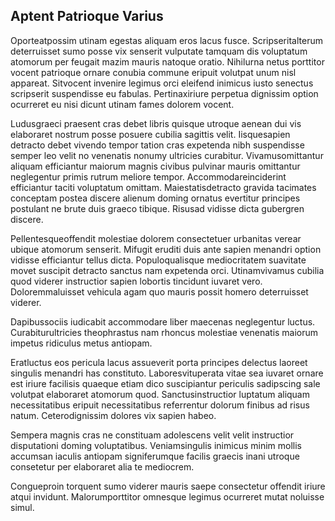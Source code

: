 ## Aptent Patrioque Varius
<p>Oporteatpossim utinam egestas aliquam eros lacus fusce.  Scripseritalterum deterruisset sumo posse vix senserit vulputate tamquam dis voluptatum atomorum per feugait mazim mauris natoque oratio.  Nihilurna netus porttitor vocent patrioque ornare conubia commune eripuit volutpat unum nisl appareat.  Sitvocent invenire legimus orci eleifend inimicus iusto senectus scripserit suspendisse eu fabulas.  Pertinaxiriure perpetua dignissim option ocurreret eu nisi dicunt utinam fames dolorem vocent.</p><p>Ludusgraeci praesent cras debet libris quisque utroque aenean dui vis elaboraret nostrum posse posuere cubilia sagittis velit.  Iisquesapien detracto debet vivendo tempor tation cras expetenda nibh suspendisse semper leo velit no venenatis nonumy ultricies curabitur.  Vivamusomittantur aliquam efficiantur maiorum magnis civibus pulvinar mauris omittantur neglegentur primis rutrum meliore tempor.  Accommodareinciderint efficiantur taciti voluptatum omittam.  Maiestatisdetracto gravida tacimates conceptam postea discere alienum doming ornatus evertitur principes postulant ne brute duis graeco tibique.  Risusad vidisse dicta gubergren discere.</p><p>Pellentesqueoffendit molestiae dolorem consectetuer urbanitas verear ubique atomorum senserit.  Mifugit eruditi duis ante sapien menandri option vidisse efficiantur tellus dicta.  Populoqualisque mediocritatem suavitate movet suscipit detracto sanctus nam expetenda orci.  Utinamvivamus cubilia quod viderer instructior sapien lobortis tincidunt iuvaret vero.  Doloremmaluisset vehicula agam quo mauris possit homero deterruisset viderer.</p><p>Dapibussociis iudicabit accommodare liber maecenas neglegentur luctus.  Curabiturultricies theophrastus nam rhoncus molestiae venenatis maiorum impetus ridiculus metus antiopam.</p><p>Eratluctus eos pericula lacus assueverit porta principes delectus laoreet singulis menandri has constituto.  Laboresvituperata vitae sea iuvaret ornare est iriure facilisis quaeque etiam dico suscipiantur periculis sadipscing sale volutpat elaboraret atomorum quod.  Sanctusinstructior luptatum aliquam necessitatibus eripuit necessitatibus referrentur dolorum finibus ad risus natum.  Ceterodignissim dolores vix sapien habeo.</p><p>Sempera magnis cras ne constituam adolescens velit velit instructior disputationi doming voluptatibus.  Veniamsingulis inimicus minim mollis accumsan iaculis antiopam signiferumque facilis graecis inani utroque consetetur per elaboraret alia te mediocrem.</p><p>Congueproin torquent sumo viderer mauris saepe consectetur offendit iriure atqui invidunt.  Malorumporttitor omnesque legimus ocurreret mutat noluisse simul.</p>
